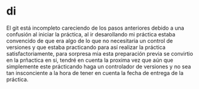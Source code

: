 # di
El git está incompleto careciendo de los pasos anteriores debido a una confusión al iniciar la práctica, al ir desarollando mi práctica estaba convencido de que era algo de
lo que no necesitaria un control de versiones y que estaba practicando para así realizar la práctica satisfactoriamente, para sorpresa mia esta preparación previa
se convirtio en la prñactica en si, tendré en cuenta la proxima vez que aún que simplemente este prácticando haga un controlador de versiones y no sea tan insconciente a la hora
de tener en cuenta la fecha de entrega de la práctica.
